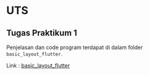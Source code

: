 # UTS

## Tugas Praktikum 1
Penjelasan dan code program terdapat di dalam folder `basic_layout_flutter`.

Link : [basic_layout_flutter](./basic_layout_flutter)